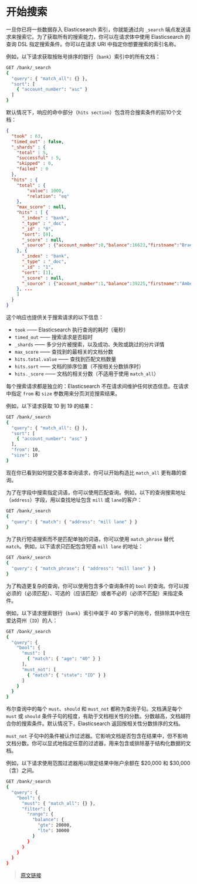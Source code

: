 # 开始搜索

一旦你已将一些数据存入 Elasticsearch 索引，你就能通过向 `_search` 端点发送请求来搜索它。为了获取所有的搜索能力，你可以在请求体中使用 Elasticsearch 的查询 DSL 指定搜索条件。你可以在请求 URI 中指定你想要搜索的索引名称。

例如，以下请求获取按账号排序的银行（`bank`）索引中的所有文档：

```bash
GET /bank/_search
{
  "query": { "match_all": {} },
  "sort": [
    { "account_number": "asc" }
  ]
}
```

默认情况下，响应的命中部分（`hits section`）包含符合搜索条件的前10个文档：

```json
{
  "took" : 63,
  "timed_out" : false,
  "_shards" : {
    "total" : 5,
    "successful" : 5,
    "skipped" : 0,
    "failed" : 0
  },
  "hits" : {
    "total" : {
        "value": 1000,
        "relation": "eq"
    },
    "max_score" : null,
    "hits" : [ {
      "_index" : "bank",
      "_type" : "_doc",
      "_id" : "0",
      "sort": [0],
      "_score" : null,
      "_source" : {"account_number":0,"balance":16623,"firstname":"Bradshaw","lastname":"Mckenzie","age":29,"gender":"F","address":"244 Columbus Place","employer":"Euron","email":"bradshawmckenzie@euron.com","city":"Hobucken","state":"CO"}
    }, {
      "_index" : "bank",
      "_type" : "_doc",
      "_id" : "1",
      "sort": [1],
      "_score" : null,
      "_source" : {"account_number":1,"balance":39225,"firstname":"Amber","lastname":"Duke","age":32,"gender":"M","address":"880 Holmes Lane","employer":"Pyrami","email":"amberduke@pyrami.com","city":"Brogan","state":"IL"}
    }, ...
    ]
  }
}
```

这个响应也提供关于搜索请求的以下信息：

- `took` —— Elasticsearch 执行查询的耗时（毫秒）
- `timed_out` —— 搜索请求是否超时
- `_shards` —— 多少分片被搜索，以及成功、失败或跳过的分片详情
- `max_score` —— 查找到的最相关的文档分数
- `hits.total.value` —— 查找到匹配文档数量
- `hits.sort` —— 文档的排序位置（不按相关分数排序时）
- `hits._score` —— 文档的相关分数（不适用于使用 `match_all`）

每个搜索请求都是独立的：Elasticsearch 不在请求间维护任何状态信息。在请求中指定 `from` 和 `size` 参数用来分页浏览搜索结果。

例如，以下请求获取 10 到 19 的结果：

```bash
GET /bank/_search
{
  "query": { "match_all": {} },
  "sort": [
    { "account_number": "asc" }
  ],
  "from": 10,
  "size": 10
}
```

现在你已看到如何提交基本查询请求，你可以开始构造比 `match_all` 更有趣的查询。

为了在字段中搜索指定词语，你可以使用匹配查询。例如，以下的查询搜索地址（`address`）字段，用以查找地址包含 `mill` 或 `lane`的客户：

```bash
GET /bank/_search
{
  "query": { "match": { "address": "mill lane" } }
}
```

为了执行短语搜索而不是匹配单独的词语，你可以使用 `match_phrase` 替代 `match`。例如，以下请求只匹配包含短语 `mill lane` 的地址：

```bash
GET /bank/_search
{
  "query": { "match_phrase": { "address": "mill lane" } }
}
```

为了构造更复杂的查询，你可以使用包含多个查询条件的 `bool` 的查询。你可以按必须的（必须匹配）、可选的（应该匹配）或者不必的（必须不匹配）来指定条件。

例如，以下请求搜索银行（`bank`）索引中属于 40 岁客户的账号，但排除其中住在爱达荷州（`ID`）的人：

```bash
GET /bank/_search
{
  "query": {
    "bool": {
      "must": [
        { "match": { "age": "40" } }
      ],
      "must_not": [
        { "match": { "state": "ID" } }
      ]
    }
  }
}
```

布尔查询中的每个 `must`、`should` 和 `must_not` 都称为查询子句。文档满足每个 `must` 或 `should` 条件子句的程度，有助于文档相关性的分数。分数越高，文档越符合你的搜索条件。默认情况下，Elasticsearch 返回按相关性分数排序的文档。

`must_not` 子句中的条件被认作过滤器。它影响文档是否包含在结果中，但不影响文档分数。你可以显式地指定任意的过滤器，用来包含或排除基于结构化数据的文档。

例如，以下请求使用范围过滤器用以限定结果中账户余额在 $20,000 和 $30,000（含）之间。

```bash
GET /bank/_search
{
  "query": {
    "bool": {
      "must": { "match_all": {} },
      "filter": {
        "range": {
          "balance": {
            "gte": 20000,
            "lte": 30000
          }
        }
      }
    }
  }
}
```

> [原文链接](https://www.elastic.co/guide/en/elasticsearch/reference/current/getting-started-search.html)